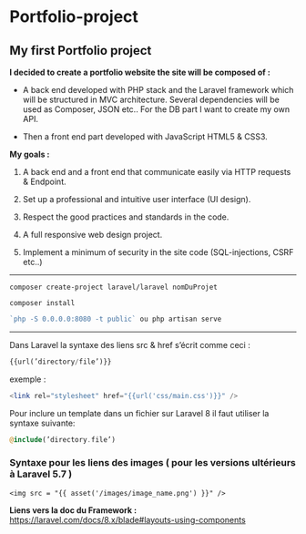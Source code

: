 # Portfolio-project
## My first Portfolio project

**I decided to create a portfolio website
the site will be composed of :**

- A back end developed with PHP stack and the Laravel framework which will be structured in MVC architecture.
Several dependencies will be used as Composer, JSON etc..
For the DB part I want to create my own API.

- Then a front end part developed with JavaScript HTML5 & CSS3.


**My goals :**

1) A back end and a front end that communicate easily via HTTP requests & Endpoint.

2) Set up a professional and intuitive user interface (UI design).

3) Respect the good practices and standards in the code. 

4) A full responsive web design project.

5) Implement a minimum of security in the site code (SQL-injections, CSRF etc..)

-------------------------------------------------------------------------------


```
composer create-project laravel/laravel nomDuProjet
```

```
composer install
```

```php
`php -S 0.0.0.0:8080 -t public` ou php artisan serve
```
----

Dans Laravel la syntaxe des liens src & href s’écrit comme ceci :

```php
{{url(’directory/file’)}}
```

exemple :

```php
<link rel="stylesheet" href="{{url('css/main.css')}}" />
```

Pour inclure un template dans un fichier sur Laravel 8 il faut utiliser la syntaxe suivante:

```php
@include(’directory.file’)
```

### Syntaxe pour les liens des images ( pour les versions ultérieurs à Laravel 5.7 )

```<img src = "{{ asset('/images/image_name.png') }}" />```

**Liens vers la doc du Framework :**
https://laravel.com/docs/8.x/blade#layouts-using-components

